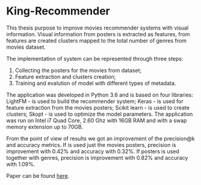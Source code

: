 # King-Recommender
This thesis purpose to improve movies recommender systems with visual information. Visual information from posters is extracted as features, from features are created clusters mapped to the total number of genres from movies dataset.

The implementation of system can be represented through three steps: 
1. Collecting the posters for the movies from dataset;
2. Feature extraction and clusters creation;
3. Training and evalution of model with different types of metadata.

The application was developed in Python 3.6 and is based on four libraries: LightFM - is used to build the recommender system; Keras - is used for feature extraction from the movies posters; Scikit learn - is used to create clusters; Skopt - is used to optimize the model parameters. The application was run on Intel i7 Quad Core, 2.60 Ghz with 16GB RAM and with a swap memory extension up to 70GB.

From the point of view of results we got an improvement of the precision@k and accuracy metrics. If is used just the movies posters, precision is improvement with 0.42\% and accuracy with 0.32\%. If posters is used together with genres, precision is improvement with 0.82\% and accuracy with 1.09\%.

Paper can be found [here](https://github.com/adiIspas/King-Recommender-Paper).
